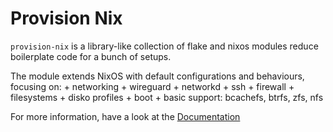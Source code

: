 # Provision Nix

`provision-nix` is a library-like collection of flake and nixos modules reduce boilerplate code for a bunch of setups.

The module extends NixOS with default configurations and behaviours, focusing on:
    + networking
        + wireguard
        + networkd
        + ssh
        + firewall
    + filesystems
        + disko profiles
        + boot
        + basic support: bcachefs, btrfs, zfs, nfs

<!-- TODO: replace with proper docs link -->
For more information, have a look at the [Documentation](https://github.com/kraftnix/provision-nix)
